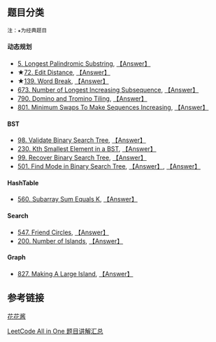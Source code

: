 ## 题目分类
`注：★为经典题目`

#### 动态规划
  * [5. Longest Palindromic Substring](https://leetcode.com/problems/longest-palindromic-substring/), [【Answer】](http://www.cnblogs.com/grandyang/p/4257740.html)
  * ★[72. Edit Distance](https://leetcode.com/problems/edit-distance/), [【Answer】](http://zxi.mytechroad.com/blog/dynamic-programming/leetcode-72-edit-distance/)
  * ★[139. Word Break](https://leetcode.com/problems/word-break/), [【Answer】](http://www.cnblogs.com/grandyang/p/4464476.html)
  * [673. Number of Longest Increasing Subsequence](https://leetcode.com/problems/number-of-longest-increasing-subsequence/), [【Answer】](https://zxi.mytechroad.com/blog/dynamic-programming/leetcode-673-number-of-longest-increasing-subsequence/)
  * [790. Domino and Tromino Tiling](https://leetcode.com/problems/domino-and-tromino-tiling/), [【Answer】](https://zxi.mytechroad.com/blog/dynamic-programming/leetcode-790-domino-and-tromino-tiling/)
  * [801. Minimum Swaps To Make Sequences Increasing](https://leetcode.com/problems/minimum-swaps-to-make-sequences-increasing/), [【Answer】](https://zxi.mytechroad.com/blog/dynamic-programming/leetcode-801-minimum-swaps-to-make-sequences-increasing/)
  
#### BST

  * [98. Validate Binary Search Tree](https://leetcode.com/problems/validate-binary-search-tree/), [【Answer】](https://zxi.mytechroad.com/blog/tree/leetcode-98-validate-binary-search-tree/)
  * [230. Kth Smallest Element in a BST](https://leetcode.com/problems/kth-smallest-element-in-a-bst/), [【Answer】](http://www.cnblogs.com/grandyang/p/4620012.html)
  * [99. Recover Binary Search Tree](https://leetcode.com/problems/recover-binary-search-tree/), [【Answer】](http://www.cnblogs.com/grandyang/p/4298069.html)
  * [501. Find Mode in Binary Search Tree](https://leetcode.com/problems/find-mode-in-binary-search-tree/), [【Answer】](https://zxi.mytechroad.com/blog/tree/leetcode-501-find-mode-in-binary-search-tree/), [【Answer】](http://www.cnblogs.com/grandyang/p/6436150.html)

#### HashTable
  * [560. Subarray Sum Equals K](https://leetcode.com/problems/subarray-sum-equals-k/), [【Answer】](http://zxi.mytechroad.com/blog/hashtable/leetcode-560-subarray-sum-equals-k/)

#### Search
  * [547. Friend Circles](https://leetcode.com/problems/friend-circles/), [【Answer】](https://zxi.mytechroad.com/blog/graph/leetcode-547-friend-circles/)
  * [200. Number of Islands](https://leetcode.com/problems/number-of-islands/), [【Answer】](https://zxi.mytechroad.com/blog/searching/leetcode-200-number-of-islands/)

#### Graph
  * [827. Making A Large Island](https://leetcode.com/problems/making-a-large-island/), [【Answer】](https://zxi.mytechroad.com/blog/graph/leetcode-827-making-a-large-island/)
  
## 参考链接

[花花酱](https://zxi.mytechroad.com/blog/)

[LeetCode All in One 题目讲解汇总](http://www.cnblogs.com/grandyang/p/4606334.html#!comments)